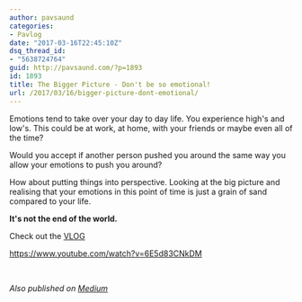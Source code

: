 ```yaml
---
author: pavsaund
categories:
- Pavlog
date: "2017-03-16T22:45:10Z"
dsq_thread_id:
- "5638724764"
guid: http://pavsaund.com/?p=1893
id: 1893
title: The Bigger Picture - Don't be so emotional!
url: /2017/03/16/bigger-picture-dont-emotional/
---
```


Emotions tend to take over your day to day life. You experience high's and low's. This could be at work, at home, with your friends or maybe even all of the time?

Would you accept if another person pushed you around the same way you allow your emotions to push you around?

How about putting things into perspective. Looking at the big picture and realising that your emotions in this point of time is just a grain of sand compared to your life.

<strong>It's not the end of the world.</strong>

Check out the <a href="https://www.youtube.com/watch?v=6E5d83CNkDM&amp;index=1&amp;list=PLj6dNjLmIYgafOMabXjDb0E4qm2qrwB0W">VLOG</a>

https://www.youtube.com/watch?v=6E5d83CNkDM

&nbsp;

<em>Also published on <a href="https://medium.com/@pavsaund/the-bigger-picture-dont-be-so-emotional-4c703ba2fe5d#.g9fc897yc">Medium</a></em>